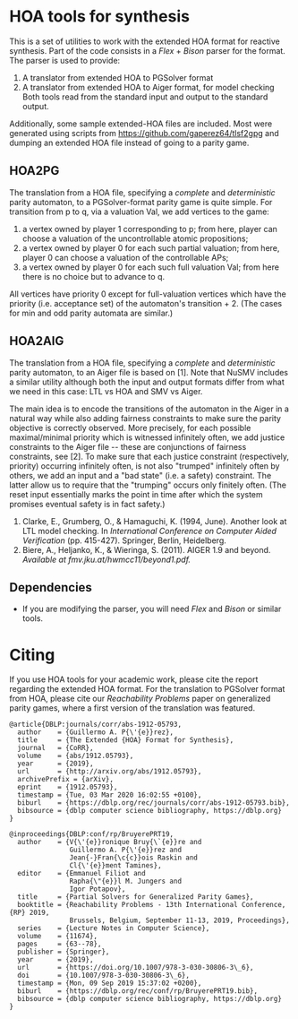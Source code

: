 # HOA tools for synthesis
This is a set of utilities to work with the extended HOA format for reactive
synthesis. Part of the code consists in a _Flex_ + _Bison_ parser for the
format. The parser is used to provide:
1. A translator from extended HOA to PGSolver format
2. A translator from extended HOA to Aiger format, for model checking
Both tools read from the standard input and output to the standard output.

Additionally, some sample extended-HOA files are included. Most were generated
using scripts from https://github.com/gaperez64/tlsf2gpg and dumping an
extended HOA file instead of going to a parity game.

## HOA2PG
The translation from a HOA file, specifying a *complete* and *deterministic*
parity automaton, to a PGSolver-format parity game is quite simple. For
transition from p to q, via a valuation Val, we add vertices to the game:
1. a vertex owned by player 1 corresponding to p; from here, player can choose
   a valuation of the uncontrollable atomic propositions;
2. a vertex owned by player 0 for each such partial valuation; from here,
   player 0 can choose a valuation of the controllable APs;
3. a vertex owned by player 0 for each such full valuation Val; from here there is
   no choice but to advance to q.

All vertices have priority 0 except for full-valuation vertices which have the
priority (i.e. acceptance set) of the automaton's transition + 2. (The cases
for min and odd parity automata are similar.)

## HOA2AIG
The translation from a HOA file, specifying a *complete* and *deterministic*
parity automaton, to an Aiger file is based on [1]. Note that NuSMV includes
a similar utility although both the input and output formats differ from what
we need in this case: LTL vs HOA and SMV vs Aiger.

The main idea is to encode
the transitions of the automaton in the Aiger in a natural way while also
adding fairness constraints to make sure the parity objective is correctly
observed. More precisely, for each possible maximal/minimal priority which
is witnessed infinitely often, we add justice constraints to the Aiger file --
these are conjunctions of fairness constraints, see [2]. To make sure that
each justice constraint (respectively, priority) occurring infinitely often,
is not also "trumped" infinitely often by others, we add an input and a
"bad state" (i.e. a safety) constraint. The latter allow us to require that
the "trumping" occurs only finitely often. (The reset input essentially marks
the point in time after which the system promises eventual safety is in fact
safety.)

1. Clarke, E., Grumberg, O., & Hamaguchi, K. (1994, June). Another look at LTL
   model checking. In _International Conference on Computer Aided
   Verification_
   (pp. 415-427). Springer, Berlin, Heidelberg.
2. Biere, A., Heljanko, K., & Wieringa, S. (2011). AIGER 1.9 and beyond. 
   _Available at fmv.jku.at/hwmcc11/beyond1.pdf._

## Dependencies
* If you are modifying the parser, you will need _Flex_ and _Bison_ or similar
  tools.

# Citing
If you use HOA tools for your academic work, please cite the report regarding
the extended HOA format. For the translation to PGSolver format from HOA,
please cite our _Reachability Problems_ paper on generalized parity games,
where a first version of the translation was featured.

```
@article{DBLP:journals/corr/abs-1912-05793,
  author    = {Guillermo A. P{\'{e}}rez},
  title     = {The Extended {HOA} Format for Synthesis},
  journal   = {CoRR},
  volume    = {abs/1912.05793},
  year      = {2019},
  url       = {http://arxiv.org/abs/1912.05793},
  archivePrefix = {arXiv},
  eprint    = {1912.05793},
  timestamp = {Tue, 03 Mar 2020 16:02:55 +0100},
  biburl    = {https://dblp.org/rec/journals/corr/abs-1912-05793.bib},
  bibsource = {dblp computer science bibliography, https://dblp.org}
}

@inproceedings{DBLP:conf/rp/BruyerePRT19,
  author    = {V{\'{e}}ronique Bruy{\`{e}}re and
               Guillermo A. P{\'{e}}rez and
               Jean{-}Fran{\c{c}}ois Raskin and
               Cl{\'{e}}ment Tamines},
  editor    = {Emmanuel Filiot and
               Rapha{\"{e}}l M. Jungers and
               Igor Potapov},
  title     = {Partial Solvers for Generalized Parity Games},
  booktitle = {Reachability Problems - 13th International Conference, {RP} 2019,
               Brussels, Belgium, September 11-13, 2019, Proceedings},
  series    = {Lecture Notes in Computer Science},
  volume    = {11674},
  pages     = {63--78},
  publisher = {Springer},
  year      = {2019},
  url       = {https://doi.org/10.1007/978-3-030-30806-3\_6},
  doi       = {10.1007/978-3-030-30806-3\_6},
  timestamp = {Mon, 09 Sep 2019 15:37:02 +0200},
  biburl    = {https://dblp.org/rec/conf/rp/BruyerePRT19.bib},
  bibsource = {dblp computer science bibliography, https://dblp.org}
}
```
